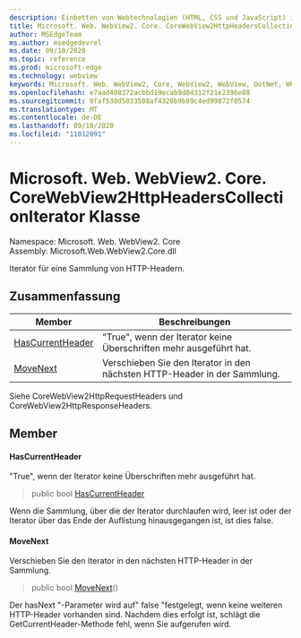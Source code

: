 ```yaml
---
description: Einbetten von Webtechnologien (HTML, CSS und JavaScript) in ihre systemeigenen Anwendungen mit dem Microsoft Edge WebView2-Steuerelement
title: Microsoft. Web. WebView2. Core. CoreWebView2HttpHeadersCollectionIterator
author: MSEdgeTeam
ms.author: msedgedevrel
ms.date: 09/10/2020
ms.topic: reference
ms.prod: microsoft-edge
ms.technology: webview
keywords: Microsoft. Web. WebView2, Core, WebView2, WebView, DotNet, WPF, WinForms, APP, Edge, CoreWebView2, CoreWebView2Controller, Browser Control, Edge HTML, Microsoft. Web. WebView2. Core. CoreWebView2HttpHeadersCollectionIterator
ms.openlocfilehash: e7aad408372acbbd19ecab9d04312f21e2396e88
ms.sourcegitcommit: 0faf538d5033508af4320b9b89c4ed99872f0574
ms.translationtype: MT
ms.contentlocale: de-DE
ms.lasthandoff: 09/10/2020
ms.locfileid: "11012091"
---
```

# Microsoft. Web. WebView2. Core. CoreWebView2HttpHeadersCollectionIterator Klasse 

Namespace: Microsoft. Web. WebView2. Core \
Assembly: Microsoft.Web.WebView2.Core.dll

Iterator für eine Sammlung von HTTP-Headern.

## Zusammenfassung

 Member                        | Beschreibungen
--------------------------------|---------------------------------------------
[HasCurrentHeader](#hascurrentheader) | "True", wenn der Iterator keine Überschriften mehr ausgeführt hat.
[MoveNext](#movenext) | Verschieben Sie den Iterator in den nächsten HTTP-Header in der Sammlung.

Siehe CoreWebView2HttpRequestHeaders und CoreWebView2HttpResponseHeaders.

## Member

#### HasCurrentHeader 

"True", wenn der Iterator keine Überschriften mehr ausgeführt hat.

> public bool [HasCurrentHeader](#hascurrentheader)

Wenn die Sammlung, über die der Iterator durchlaufen wird, leer ist oder der Iterator über das Ende der Auflistung hinausgegangen ist, ist dies false.

#### MoveNext 

Verschieben Sie den Iterator in den nächsten HTTP-Header in der Sammlung.

> public bool [MoveNext](#movenext)()

Der hasNext "-Parameter wird auf" false "festgelegt, wenn keine weiteren HTTP-Header vorhanden sind. Nachdem dies erfolgt ist, schlägt die GetCurrentHeader-Methode fehl, wenn Sie aufgerufen wird.

